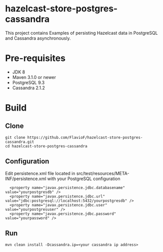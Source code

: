 hazelcast-store-postgres-cassandra
====================================
This project contains Examples of persisting Hazelcast data in PostgreSQL and Cassandra asynchronously.

# Pre-requisites

* JDK 8
* Maven 3.1.0 or newer
* PostgreSQL 9.3
* Cassandra 2.1.2

# Build

## Clone
```
git clone https://github.com/FlavioF/hazelcast-store-postgres-cassandra.git
cd hazelcast-store-postgres-cassandra
```

## Configuration

Edit persistence.xml file located in src/test/resources/META-INF/persistence.xml  with your PostgreSQL configuration
```
  <property name="javax.persistence.jdbc.databasename" value="yourpostgresdb" />      
  <property name="javax.persistence.jdbc.url" value="jdbc:postgresql://localhost:5432/yourpostgresdb" />      
  <property name="javax.persistence.jdbc.user" value="yourpostgresuser" />
  <property name="javax.persistence.jdbc.password" value="yourpassword" />
```


## Run

```
mvn clean install -Dcassandra.ip=<your cassandra ip address>
```